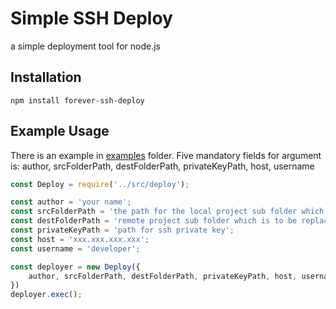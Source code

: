 # Simple SSH Deploy

a simple deployment tool for node.js

## Installation

```
npm install forever-ssh-deploy
```

## Example Usage

There is an example in [examples](examples/) folder.
Five mandatory fields for argument is: author, srcFolderPath, destFolderPath, privateKeyPath, host, username

```javascript
const Deploy = require('../src/deploy');

const author = 'your name';
const srcFolderPath = 'the path for the local project sub folder which is to replace the remote counterpart';
const destFolderPath = 'remote project sub folder which is to be replace by the local counterpart';
const privateKeyPath = 'path for ssh private key';
const host = 'xxx.xxx.xxx.xxx';
const username = 'developer';

const deployer = new Deploy({
    author, srcFolderPath, destFolderPath, privateKeyPath, host, username
})
deployer.exec();
```